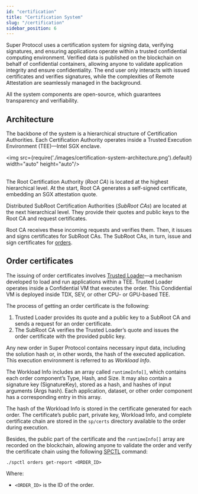 ```yaml
---
id: "certification"
title: "Certification System"
slug: "/certification"
sidebar_position: 6
---
```


Super Protocol uses a certification system for signing data, verifying signatures, and ensuring applications operate within a trusted confidential computing environment. Verified data is published on the blockchain on behalf of confidential containers, allowing anyone to validate application integrity and ensure confidentiality. The end user only interacts with issued certificates and verifies signatures, while the complexities of Remote Attestation are seamlessly managed in the background.

All the system components are open-source, which guarantees transparency and verifiability.

## Architecture

The backbone of the system is a hierarchical structure of Certification Authorities. Each Certification Authority operates inside a Trusted Execution Environment (TEE)—Intel SGX enclave.

<img src={require('./images/certification-system-architecture.png').default} width="auto" height="auto"/>
<br/>
<br/>

The Root Certification Authority (*Root CA*) is located at the highest hierarchical level. At the start, Root CA generates a self-signed certificate, embedding an SGX attestation quote.

Distributed SubRoot Certification Authorities (*SubRoot CAs*) are located at the next hierarchical level. They provide their quotes and public keys to the Root CA and request certificates.

Root CA receives these incoming requests and verifies them. Then, it issues and signs certificates for SubRoot CAs. The SubRoot CAs, in turn, issue and sign certificates for [orders](/fundamentals/orders).

## Order certificates

The issuing of order certificates involves [Trusted Loader](/whitepaper/tee-provider/#trusted-loader-mechanism)—a mechanism developed to load and run applications within a TEE. Trusted Loader operates inside a Confidential VM that executes the order. This Condidential VM is deployed inside TDX, SEV, or other CPU- or GPU-based TEE.

The process of getting an order certificate is the following:

1. Trusted Loader provides its quote and a public key to a SubRoot CA and sends a request for an order certificate.
2. The SubRoot CA verifies the Trusted Loader’s quote and issues the order certificate with the provided public key.

Any new order in Super Protocol contains necessary input data, including the solution hash or, in other words, the hash of the executed application. This execution environment is referred to as *Workload Info*.

The Workload Info includes an array called `runtimeInfo[]`, which contains each order component’s Type, Hash, and Size. It may also contain a signature key (SignatureKey), stored as a hash, and hashes of input arguments (Args hash). Each application, dataset, or other order component has a corresponding entry in this array.

The hash of the Workload Info is stored in the certificate generated for each order. The certificate’s public part, private key, Workload Info, and complete certificate chain are stored in the `sp/certs` directory available to the order during execution.

Besides, the public part of the certificate and the `runtimeInfo[]` array are recorded on the blockchain, allowing anyone to validate the order and verify the certificate chain using the following [SPCTL](/cli) command:

```
./spctl orders get-report <ORDER_ID>
```

Where:

- `<ORDER_ID>` is the ID of the order.